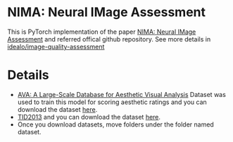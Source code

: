 # NIMA: Neural IMage Assessment

This is PyTorch implementation of the paper [NIMA: Neural IMage Assessment](https://github.com/idealo/image-quality-assessment) and referred offical github repository. See more details in [idealo/image-quality-assessment](https://github.com/idealo/image-quality-assessment)

# Details

- [AVA: A Large-Scale Database for Aesthetic Visual Analysis](https://projet.liris.cnrs.fr/imagine/pub/proceedings/CVPR2012/data/papers/304_P2C-42.pdf) Dataset was used to train this model for scoring aesthetic ratings and you can download the dataset [here](https://academictorrents.com/details/71631f83b11d3d79d8f84efe0a7e12f0ac001460).
- [TID2013](https://paperswithcode.com/dataset/tid2013) and you can download the dataset [here](https://www.ponomarenko.info/tid2013.html).
- Once you download datasets, move folders under the folder named dataset.
